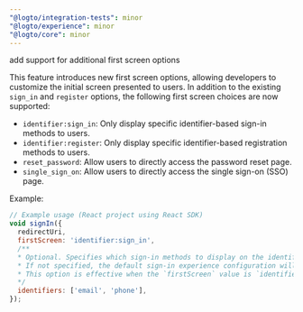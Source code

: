 ```yaml
---
"@logto/integration-tests": minor
"@logto/experience": minor
"@logto/core": minor
---
```


add support for additional first screen options

This feature introduces new first screen options, allowing developers to customize the initial screen presented to users. In addition to the existing `sign_in` and `register` options, the following first screen choices are now supported:

- `identifier:sign_in`:  Only display specific identifier-based sign-in methods to users.
- `identifier:register`: Only display specific identifier-based registration methods to users.
- `reset_password`: Allow users to directly access the password reset page.
- `single_sign_on`: Allow users to directly access the single sign-on (SSO) page.

Example:

```javascript
// Example usage (React project using React SDK)
void signIn({
  redirectUri,
  firstScreen: 'identifier:sign_in',
  /**
  * Optional. Specifies which sign-in methods to display on the identifier sign-in page.
  * If not specified, the default sign-in experience configuration will be used.
  * This option is effective when the `firstScreen` value is `identifier:sign_in`, `identifier:register`, or `reset_password`.
  */
  identifiers: ['email', 'phone'],
});